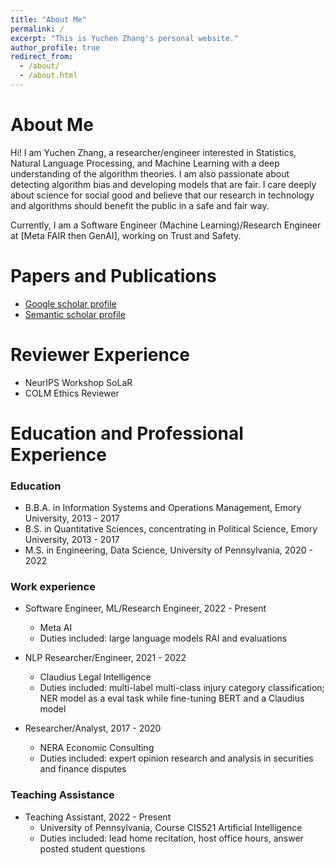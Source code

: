 ```yaml
---
title: "About Me"
permalink: /
excerpt: "This is Yuchen Zhang's personal website."
author_profile: true
redirect_from: 
  - /about/
  - /about.html
---
```


# About Me
Hi! I am Yuchen Zhang, a researcher/engineer interested in Statistics, Natural Language Processing, and Machine 
Learning with a deep understanding of the algorithm theories. I am also passionate about detecting algorithm 
bias and developing models that are fair. I care deeply about science for social good and believe that our 
research in technology and algorithms should benefit the public in a safe and fair way. 

Currently, I am a Software Engineer (Machine Learning)/Research Engineer at [Meta FAIR then GenAI], working on 
Trust and Safety.

# Papers and Publications
* [Google scholar profile](https://scholar.google.com/citations?user=BQV7BOkAAAAJ&hl=en)
* [Semantic scholar profile](https://www.semanticscholar.org/author/Yuchen-Zhang/2108473229)

# Reviewer Experience
* NeurIPS Workshop SoLaR
* COLM Ethics Reviewer

# Education and Professional Experience
### Education
* B.B.A. in Information Systems and Operations Management, Emory University, 2013 - 2017
* B.S. in Quantitative Sciences, concentrating in Political Science, Emory University, 2013 - 2017
* M.S. in Engineering, Data Science, University of Pennsylvania, 2020 - 2022

### Work experience
* Software Engineer, ML/Research Engineer, 2022 - Present
  * Meta AI
  * Duties included: large language models RAI and evaluations
  
* NLP Researcher/Engineer, 2021 - 2022
  * Claudius Legal Intelligence
  * Duties included: multi-label multi-class injury category classification; NER model as a eval 
  task while fine-tuning BERT and a Claudius model

* Researcher/Analyst, 2017 - 2020
  * NERA Economic Consulting
  * Duties included: expert opinion research and analysis in securities and finance 
  disputes

### Teaching Assistance
* Teaching Assistant, 2022 - Present
  * University of Pennsylvania, Course CIS521 Artificial Intelligence
  * Duties included: lead home recitation, host office hours, answer posted student questions

